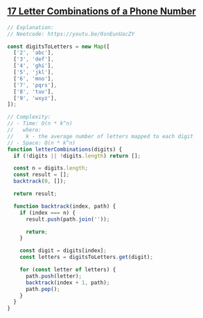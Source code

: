 ## [17 Letter Combinations of a Phone Number](https://leetcode.com/problems/letter-combinations-of-a-phone-number/description/)

<!-- notecardId: 1758040843013 -->

```js
// Explanation:
// Neetcode: https://youtu.be/0snEunUacZY

const digitsToLetters = new Map([
  ['2', 'abc'],
  ['3', 'def'],
  ['4', 'ghi'],
  ['5', 'jkl'],
  ['6', 'mno'],
  ['7', 'pqrs'],
  ['8', 'tuv'],
  ['9', 'wxyz'],
]);

// Complexity:
// - Time: O(n * k^n)
//   where:
//    k - the average number of letters mapped to each digit
// - Space: O(n * k^n)
function letterCombinations(digits) {
  if (!digits || !digits.length) return [];

  const n = digits.length;
  const result = [];
  backtrack(0, []);

  return result;

  function backtrack(index, path) {
    if (index === n) {
      result.push(path.join(''));

      return;
    }

    const digit = digits[index];
    const letters = digitsToLetters.get(digit);

    for (const letter of letters) {
      path.push(letter);
      backtrack(index + 1, path);
      path.pop();
    }
  }
}
```
